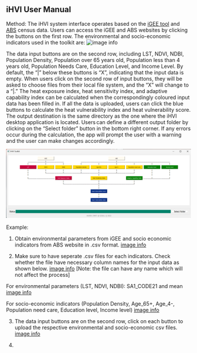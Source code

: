 ## iHVI User Manual

Method: 
The iHVI system interface operates based on the [iGEE tool](http://www.gisonmeta.com) and [ABS](https://www.abs.gov.au/census) census data. Users can access the iGEE and ABS websites by clicking the buttons on the first row. The environmental and socio-economic indicators used in the toolkit are: ![image info]()





The data input buttons are on the second row, including LST, NDVI, NDBI, Population Density, Population over 65 years old, Population less than 4 years old, Population Needs Care, Education Level, and Income Level. By default, the “|” below these buttons is “X”, indicating that the input data is empty. When users click on the second row of input buttons, they will be asked to choose files from their local file system, and the “X” will change to a “|.” The heat exposure index, heat sensitivity index, and adaptive capability index can be calculated when the correspondingly coloured input data has been filled in. If all the data is uploaded, users can click the blue buttons to calculate the heat vulnerability index and heat vulnerability score. The output destination is the same directory as the one where the iHVI desktop application is located. Users can define a different output folder by clicking on the “Select folder” button in the bottom right corner. If any errors occur during the calculation, the app will prompt the user with a warning and the user can make changes accordingly. 

![image info](GUI.png)

Example: 
1. Obtain environmental parameters from iGEE and socio economic indicators from ABS website in .csv format. [image info]()

2. Make sure to have seperate .csv files for each indicators. Check whether the file have necessary column names for the input data as shown below. [image info]() [Note: the file can have any name which will not affect the process] 
   
For environmental parameters (LST, NDVI, NDBI):  SA1_CODE21 and mean [image info]()

For socio-economic indicators (Population Density, Age_65+, Age_4-, Population need care, Education level, Income level) [image info]()

3. The data input buttons are on the second row, click on each button to upload the respective environmental and socio-economic csv files. [image info]()

4. 



